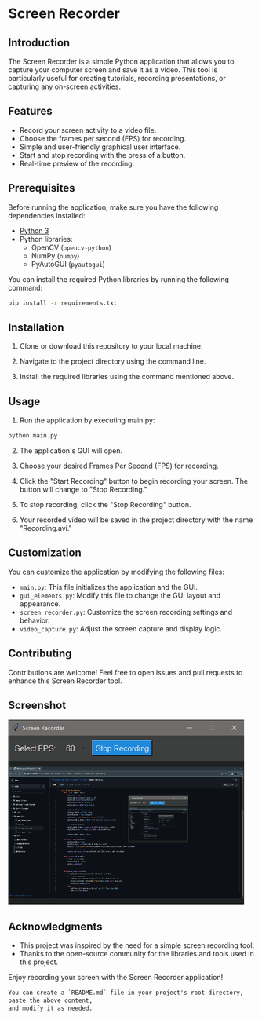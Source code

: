 # Screen Recorder

## Introduction

The Screen Recorder is a simple Python application that allows you to capture your computer screen and save it as a video. This tool is particularly useful for creating tutorials, recording presentations, or capturing any on-screen activities.

## Features

- Record your screen activity to a video file.
- Choose the frames per second (FPS) for recording.
- Simple and user-friendly graphical user interface.
- Start and stop recording with the press of a button.
- Real-time preview of the recording.

## Prerequisites

Before running the application, make sure you have the following dependencies installed:

- [Python 3](https://www.python.org/downloads/)
- Python libraries:
  - OpenCV (`opencv-python`)
  - NumPy (`numpy`)
  - PyAutoGUI (`pyautogui`)

You can install the required Python libraries by running the following command:

```bash
pip install -r requirements.txt
```

## Installation
1. Clone or download this repository to your local machine.

2. Navigate to the project directory using the command line.

3. Install the required libraries using the command mentioned above.

## Usage
1. Run the application by executing main.py:
```bash
python main.py
```
2. The application's GUI will open.

3. Choose your desired Frames Per Second (FPS) for recording.

4. Click the "Start Recording" button to begin recording your screen. The button will change to "Stop Recording."

5. To stop recording, click the "Stop Recording" button.

6. Your recorded video will be saved in the project directory with the name "Recording.avi."

## Customization
You can customize the application by modifying the following files:

- `main.py`: This file initializes the application and the GUI.
- `gui_elements.py`: Modify this file to change the GUI layout and appearance.
- `screen_recorder.py`: Customize the screen recording settings and behavior.
- `video_capture.py`: Adjust the screen capture and display logic.

## Contributing
Contributions are welcome! Feel free to open issues and pull requests to enhance this Screen Recorder tool.

## Screenshot

![Screen Recorder](pics/screenshot_1.png)

## Acknowledgments
- This project was inspired by the need for a simple screen recording tool.
- Thanks to the open-source community for the libraries and tools used in this project.


Enjoy recording your screen with the Screen Recorder application!

```vbnet
You can create a `README.md` file in your project's root directory, paste the above content,
and modify it as needed.
```
